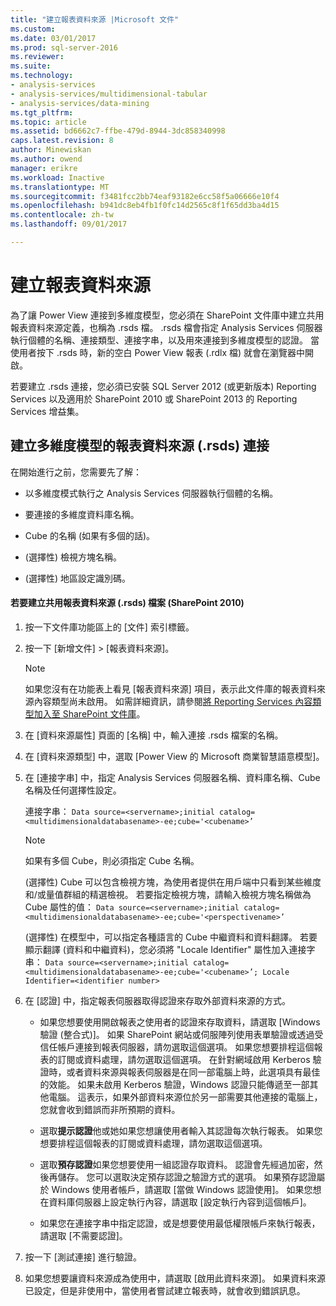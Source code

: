 ```yaml
---
title: "建立報表資料來源 |Microsoft 文件"
ms.custom: 
ms.date: 03/01/2017
ms.prod: sql-server-2016
ms.reviewer: 
ms.suite: 
ms.technology:
- analysis-services
- analysis-services/multidimensional-tabular
- analysis-services/data-mining
ms.tgt_pltfrm: 
ms.topic: article
ms.assetid: bd6662c7-ffbe-479d-8944-3dc858340998
caps.latest.revision: 8
author: Minewiskan
ms.author: owend
manager: erikre
ms.workload: Inactive
ms.translationtype: MT
ms.sourcegitcommit: f3481fcc2bb74eaf93182e6cc58f5a06666e10f4
ms.openlocfilehash: b941dc8eb4fb1f0fc14d2565c8f1f65dd3ba4d15
ms.contentlocale: zh-tw
ms.lasthandoff: 09/01/2017

---
```

# <a name="create-a-report-data-source"></a>建立報表資料來源
  為了讓 Power View 連接到多維度模型，您必須在 SharePoint 文件庫中建立共用報表資料來源定義，也稱為 .rsds 檔。 .rsds 檔會指定 Analysis Services 伺服器執行個體的名稱、連接類型、連接字串，以及用來連接到多維度模型的認證。 當使用者按下 .rsds 時，新的空白 Power View 報表 (.rdlx 檔) 就會在瀏覽器中開啟。  
  
 若要建立 .rsds 連接，您必須已安裝 SQL Server 2012 (或更新版本) Reporting Services 以及適用於 SharePoint 2010 或 SharePoint 2013 的 Reporting Services 增益集。  
  
## <a name="create-a-report-data-source-rsds-connection-to-a-multidimensional-model"></a>建立多維度模型的報表資料來源 (.rsds) 連接  
 在開始進行之前，您需要先了解：  
  
-   以多維度模式執行之 Analysis Services 伺服器執行個體的名稱。  
  
-   要連接的多維度資料庫名稱。  
  
-   Cube 的名稱 (如果有多個的話)。  
  
-   (選擇性) 檢視方塊名稱。  
  
-   (選擇性) 地區設定識別碼。  
  
#### <a name="to-create-a-shared-report-data-source-rsds-file-sharepoint-2010"></a>若要建立共用報表資料來源 (.rsds) 檔案 (SharePoint 2010)  
  
1.  按一下文件庫功能區上的 [文件] 索引標籤。  
  
2.  按一下 [新增文件] > [報表資料來源]。  
  
    > [!NOTE]  
    >  如果您沒有在功能表上看見 [報表資料來源] 項目，表示此文件庫的報表資料來源內容類型尚未啟用。 如需詳細資訊，請參閱[將 Reporting Services 內容類型加入至 SharePoint 文件庫](../../reporting-services/report-server-sharepoint/add-reporting-services-content-types-to-a-sharepoint-library.md)。  
  
3.  在 [資料來源屬性] 頁面的 [名稱] 中，輸入連接 .rsds 檔案的名稱。  
  
4.  在 [資料來源類型] 中，選取 [Power View 的 Microsoft 商業智慧語意模型]。  
  
5.  在 [連接字串] 中，指定 Analysis Services 伺服器名稱、資料庫名稱、Cube 名稱及任何選擇性設定。  
  
     連接字串： `Data source=<servername>;initial catalog=<multidimensionaldatabasename>-ee;cube='<cubename>’`  
  
    > [!NOTE]  
    >  如果有多個 Cube，則必須指定 Cube 名稱。  
  
     (選擇性) Cube 可以包含檢視方塊，為使用者提供在用戶端中只看到某些維度和/或量值群組的精選檢視。 若要指定檢視方塊，請輸入檢視方塊名稱做為 Cube 屬性的值： `Data source=<servername>;initial catalog=<multidimensionaldatabasename>-ee;cube='<perspectivename>’`  
  
     (選擇性) 在模型中，可以指定各種語言的 Cube 中繼資料和資料翻譯。 若要顯示翻譯 (資料和中繼資料)，您必須將 "Locale Identifier" 屬性加入連接字串： `Data source=<servername>;initial catalog=<multidimensionaldatabasename>-ee;cube='<cubename>’; Locale Identifier=<identifier number>`  
  
6.  在 [認證] 中，指定報表伺服器取得認證來存取外部資料來源的方式。  
  
    -   如果您想要使用開啟報表之使用者的認證來存取資料，請選取 [Windows 驗證 (整合式)]。 如果 SharePoint 網站或伺服陣列使用表單驗證或透過受信任帳戶連接到報表伺服器，請勿選取這個選項。 如果您想要排程這個報表的訂閱或資料處理，請勿選取這個選項。 在針對網域啟用 Kerberos 驗證時，或者資料來源與報表伺服器是在同一部電腦上時，此選項具有最佳的效能。 如果未啟用 Kerberos 驗證，Windows 認證只能傳遞至一部其他電腦。 這表示，如果外部資料來源位於另一部需要其他連接的電腦上，您就會收到錯誤而非所預期的資料。  
  
    -   選取**提示認證**他或她如果您想讓使用者輸入其認證每次執行報表。 如果您想要排程這個報表的訂閱或資料處理，請勿選取這個選項。  
  
    -   選取**預存認證**如果您想要使用一組認證存取資料。 認證會先經過加密，然後再儲存。 您可以選取決定預存認證之驗證方式的選項。 如果預存認證屬於 Windows 使用者帳戶，請選取 [當做 Windows 認證使用]。 如果您想在資料庫伺服器上設定執行內容，請選取 [設定執行內容到這個帳戶]。  
  
    -   如果您在連接字串中指定認證，或是想要使用最低權限帳戶來執行報表，請選取 [不需要認證]。  
  
7.  按一下 [測試連接] 進行驗證。  
  
8.  如果您想要讓資料來源成為使用中，請選取 [啟用此資料來源]。 如果資料來源已設定，但是非使用中，當使用者嘗試建立報表時，就會收到錯誤訊息。  
  
  

